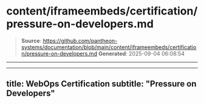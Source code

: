 # content/iframeembeds/certification/pressure-on-developers.md

> **Source**: https://github.com/pantheon-systems/documentation/blob/main/content/iframeembeds/certification/pressure-on-developers.md
> **Generated**: 2025-09-04 06:08:54

---

---
title: WebOps Certification
subtitle: "Pressure on Developers"
---

<Partial file="certification-guide/pressure-on-developers.md" />
